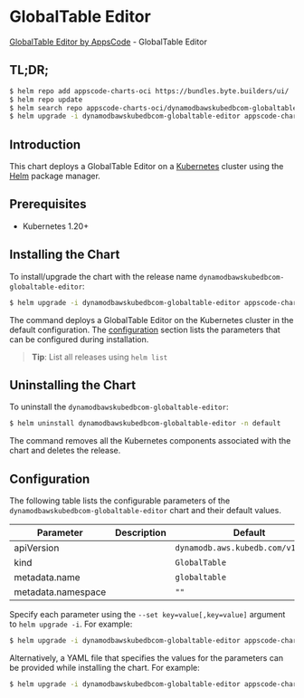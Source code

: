 # GlobalTable Editor

[GlobalTable Editor by AppsCode](https://appscode.com) - GlobalTable Editor

## TL;DR;

```bash
$ helm repo add appscode-charts-oci https://bundles.byte.builders/ui/
$ helm repo update
$ helm search repo appscode-charts-oci/dynamodbawskubedbcom-globaltable-editor --version=v0.8.0
$ helm upgrade -i dynamodbawskubedbcom-globaltable-editor appscode-charts-oci/dynamodbawskubedbcom-globaltable-editor -n default --create-namespace --version=v0.8.0
```

## Introduction

This chart deploys a GlobalTable Editor on a [Kubernetes](http://kubernetes.io) cluster using the [Helm](https://helm.sh) package manager.

## Prerequisites

- Kubernetes 1.20+

## Installing the Chart

To install/upgrade the chart with the release name `dynamodbawskubedbcom-globaltable-editor`:

```bash
$ helm upgrade -i dynamodbawskubedbcom-globaltable-editor appscode-charts-oci/dynamodbawskubedbcom-globaltable-editor -n default --create-namespace --version=v0.8.0
```

The command deploys a GlobalTable Editor on the Kubernetes cluster in the default configuration. The [configuration](#configuration) section lists the parameters that can be configured during installation.

> **Tip**: List all releases using `helm list`

## Uninstalling the Chart

To uninstall the `dynamodbawskubedbcom-globaltable-editor`:

```bash
$ helm uninstall dynamodbawskubedbcom-globaltable-editor -n default
```

The command removes all the Kubernetes components associated with the chart and deletes the release.

## Configuration

The following table lists the configurable parameters of the `dynamodbawskubedbcom-globaltable-editor` chart and their default values.

|     Parameter      | Description |                    Default                    |
|--------------------|-------------|-----------------------------------------------|
| apiVersion         |             | <code>dynamodb.aws.kubedb.com/v1alpha1</code> |
| kind               |             | <code>GlobalTable</code>                      |
| metadata.name      |             | <code>globaltable</code>                      |
| metadata.namespace |             | <code>""</code>                               |


Specify each parameter using the `--set key=value[,key=value]` argument to `helm upgrade -i`. For example:

```bash
$ helm upgrade -i dynamodbawskubedbcom-globaltable-editor appscode-charts-oci/dynamodbawskubedbcom-globaltable-editor -n default --create-namespace --version=v0.8.0 --set apiVersion=dynamodb.aws.kubedb.com/v1alpha1
```

Alternatively, a YAML file that specifies the values for the parameters can be provided while
installing the chart. For example:

```bash
$ helm upgrade -i dynamodbawskubedbcom-globaltable-editor appscode-charts-oci/dynamodbawskubedbcom-globaltable-editor -n default --create-namespace --version=v0.8.0 --values values.yaml
```
